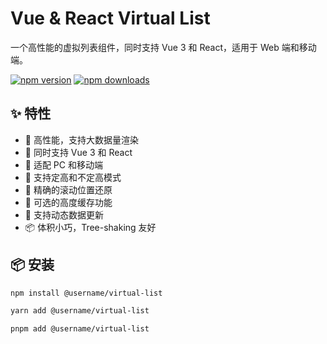 # Vue & React Virtual List

一个高性能的虚拟列表组件，同时支持 Vue 3 和 React，适用于 Web 端和移动端。

[![npm version](https://img.shields.io/npm/v/@username/virtual-list.svg?style=flat)](https://www.npmjs.com/package/@username/virtual-list)
[![npm downloads](https://img.shields.io/npm/dm/@username/virtual-list.svg?style=flat)](https://www.npmjs.com/package/@username/virtual-list)

## ✨ 特性

- 🚀 高性能，支持大数据量渲染
- 🎯 同时支持 Vue 3 和 React 
- 📱 适配 PC 和移动端
- 📐 支持定高和不定高模式
- 🎯 精确的滚动位置还原
- 💾 可选的高度缓存功能
- 🔄 支持动态数据更新
- 📦 体积小巧，Tree-shaking 友好

## 📦 安装
```bash
npm install @username/virtual-list
```
```bash
yarn add @username/virtual-list
```
```bash
pnpm add @username/virtual-list
```